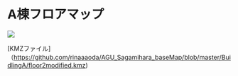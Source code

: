 # A棟フロアマップ

![](https://cloud.githubusercontent.com/assets/416977/16907636/2a65b184-4d00-11e6-88d3-1b86602212e7.png)

[KMZファイル]（https://github.com/rinaaaoda/AGU_Sagamihara_baseMap/blob/master/BuidlingA/floor2modified.kmz)

